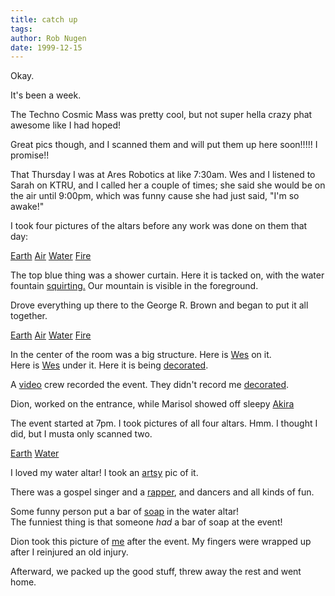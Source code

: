 ```yaml
---
title: catch up
tags: 
author: Rob Nugen
date: 1999-12-15
---
```


Okay.

It's been a week.

The Techno Cosmic Mass was pretty cool, but not super hella crazy phat
awesome like I had hoped!

Great pics though, and I scanned them and will put them up here
soon!!!!!  I promise!!

That Thursday I was at Ares Robotics at like 7:30am.  Wes and I
listened to Sarah on KTRU, and I called her a couple of times; she
said she would be on the air until 9:00pm, which was funny cause she
had just said, "I'm so awake!"

I took four pictures of the altars before any work was done on them
that day:

<a href="/journal/images/TCM/earth-before.jpg">Earth</a> <a href="/journal/images/TCM/air-before.jpg">Air</a> <a href="/journal/images/TCM/water-before.jpg">Water</a> <a href="/journal/images/TCM/fire-before.jpg">Fire</a>

The top blue thing was a shower curtain.  Here it is tacked on, with
the water fountain <a
href="/journal/images/TCM/trial-run.jpg">squirting.</a>  Our mountain is visible in the foreground.

Drove everything up there to the George R. Brown and began to put it
all together.

<a href="/journal/images/TCM/earth-build.jpg">Earth</a> <a href="/journal/images/TCM/air-build.jpg">Air</a> <a href="/journal/images/TCM/water-build.jpg">Water</a> <a href="/journal/images/TCM/fire-build.jpg">Fire</a>

In the center of the room was a big structure.  Here is <a href="/journal/images/TCM/wes.jpg">Wes</a> on it.  
Here is <a href="/journal/images/TCM/wes-head.jpg">Wes</a> under it.  Here it is being <a href="/journal/images/TCM/build-center.jpg">decorated</a>.

A <a href="/journal/images/TCM/video.jpg">video</a> crew recorded the event.  They didn't record me <a href="/journal/images/TCM/rob-lights.jpg">decorated</a>.

Dion, worked on the entrance, while Marisol showed off sleepy <a href="/journal/images/TCM/akira.jpg">Akira</a>

The event started at 7pm.  I took pictures of all four altars.  Hmm. I
thought I did, but I musta only scanned two.

<a href="/journal/images/TCM/earth.jpg">Earth</a> <a href="/journal/images/TCM/water.jpg">Water</a>

I loved my water altar!  I took an <a href="/journal/images/TCM/water-art.jpg">artsy</a> pic of it.

There was a gospel singer and a <a href="/journal/images/TCM/rap.jpg">rapper</a>, and dancers and 
all kinds of fun.

Some funny person put a bar of <a href="/journal/images/TCM/soap-frog.jpg">soap</a> in the water altar!  
The funniest thing is that someone <em>had</em> a bar of soap at the
event!

Dion took this picture of <a href="/journal/images/TCM/rob-frog.jpg">me</a> after the event.  My fingers 
were wrapped up after I reinjured an old injury.

Afterward, we packed up the good stuff, threw away the rest and went
home.

